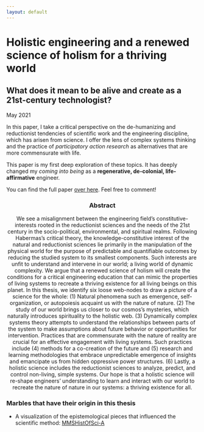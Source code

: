 ```yaml
---
layout: default
---
```

# Holistic engineering and a renewed science of holism for a thriving world
## What does it mean to be alive and create as a 21st-century technologist?
<i class="fas fa-calendar-alt"></i> May 2021

In this paper, I take a critical perspective on the de-humanizing and reductionist tendencies of scientific work and the engineering discipline, which has arisen from science. I offer the lens of complex systems thinking and the practice of *participatory action research* as alternatives that are more commensurate with life. 

This paper is my first deep exploration of these topics. It has deeply changed my *coming into being* as a **regenerative, de-colonial, life-affirmative** engineer. 

You can find the full paper [over here](https://drive.google.com/file/d/1C3SCRvH27EgcddZZr0pTxEqCUb41ksqJ/view). Feel free to comment!


<center><h3>Abstract</h3></center>
<center>We see a misalignment between the engineering field’s constitutive-interests rooted in the reductionist sciences and the needs of the 21st century in the socio-political, environmental, and spiritual realms. Following Habermas’s critical theory, the knowledge-constitutive interest of the natural and reductionist sciences lie primarily in the manipulation of the physical world for the purpose of predictable and quantifiable outcomes by reducing the studied system to its smallest components. Such interests are unfit to understand and intervene in our world; a living world of dynamic complexity. We argue that a renewed science of holism will create the conditions for a critical engineering education that can mimic the properties of living systems to recreate a thriving existence for all living beings on this planet. In this thesis, we identify six loose web-nodes to draw a picture of a science for the whole: (1) Natural phenomena such as emergence, self-organization, or autopoiesis acquaint us with the nature of nature. (2) The study of our world brings us closer to our cosmos’s mysteries, which naturally introduces spirituality to the holistic web. (3) Dynamically complex systems theory attempts to understand the relationships between parts of the system to make assumptions about future behavior or opportunities for intervention. Practices that are commensurate with the nature of reality are crucial for an effective engagement with living systems. Such practices include (4) methods for a co-creation of the future and (5) research and learning methodologies that embrace unpredictable emergence of insights and emancipate us from hidden oppressive power structures. (6) Lastly, a holistic science includes the reductionist sciences to analyze, predict, and control non-living, simple systems. Our hope is that a holistic science will re-shape engineers’ understanding to learn and interact with our world to recreate the nature of nature in our systems: a thriving existence for all.</center>


### Marbles that have their origin in this thesis
- A visualization of the epistemological pieces that influenced the scientific method: [MMSHistOfSci-A](MMSHistOfSci-A.md)